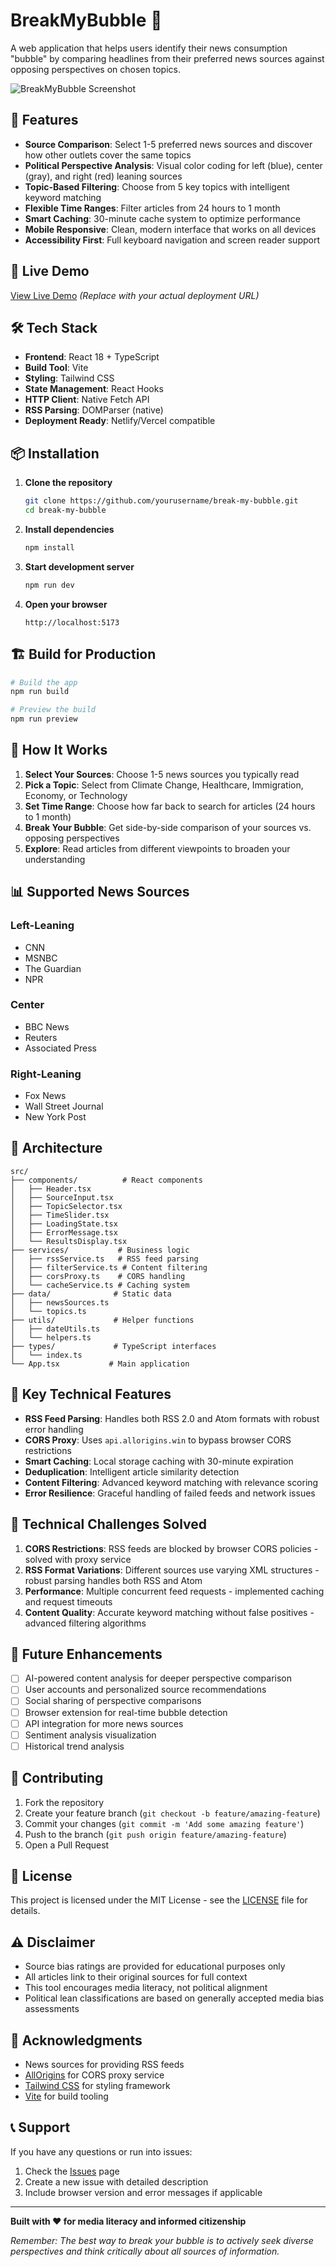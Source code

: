 # BreakMyBubble 🎯

A web application that helps users identify their news consumption "bubble" by comparing headlines from their preferred news sources against opposing perspectives on chosen topics.

![BreakMyBubble Screenshot](https://via.placeholder.com/800x400/3B82F6/FFFFFF?text=BreakMyBubble+Demo)

## 🌟 Features

- **Source Comparison**: Select 1-5 preferred news sources and discover how other outlets cover the same topics
- **Political Perspective Analysis**: Visual color coding for left (blue), center (gray), and right (red) leaning sources
- **Topic-Based Filtering**: Choose from 5 key topics with intelligent keyword matching
- **Flexible Time Ranges**: Filter articles from 24 hours to 1 month
- **Smart Caching**: 30-minute cache system to optimize performance
- **Mobile Responsive**: Clean, modern interface that works on all devices
- **Accessibility First**: Full keyboard navigation and screen reader support

## 🚀 Live Demo

[View Live Demo](your-deployment-url-here) *(Replace with your actual deployment URL)*

## 🛠️ Tech Stack

- **Frontend**: React 18 + TypeScript
- **Build Tool**: Vite
- **Styling**: Tailwind CSS
- **State Management**: React Hooks
- **HTTP Client**: Native Fetch API
- **RSS Parsing**: DOMParser (native)
- **Deployment Ready**: Netlify/Vercel compatible

## 📦 Installation

1. **Clone the repository**
   ```bash
   git clone https://github.com/yourusername/break-my-bubble.git
   cd break-my-bubble
   ```

2. **Install dependencies**
   ```bash
   npm install
   ```

3. **Start development server**
   ```bash
   npm run dev
   ```

4. **Open your browser**
   ```
   http://localhost:5173
   ```

## 🏗️ Build for Production

```bash
# Build the app
npm run build

# Preview the build
npm run preview
```

## 📱 How It Works

1. **Select Your Sources**: Choose 1-5 news sources you typically read
2. **Pick a Topic**: Select from Climate Change, Healthcare, Immigration, Economy, or Technology  
3. **Set Time Range**: Choose how far back to search for articles (24 hours to 1 month)
4. **Break Your Bubble**: Get side-by-side comparison of your sources vs. opposing perspectives
5. **Explore**: Read articles from different viewpoints to broaden your understanding

## 📊 Supported News Sources

### Left-Leaning
- CNN
- MSNBC  
- The Guardian
- NPR

### Center
- BBC News
- Reuters
- Associated Press

### Right-Leaning
- Fox News
- Wall Street Journal
- New York Post

## 🔧 Architecture

```
src/
├── components/          # React components
│   ├── Header.tsx
│   ├── SourceInput.tsx
│   ├── TopicSelector.tsx
│   ├── TimeSlider.tsx
│   ├── LoadingState.tsx
│   ├── ErrorMessage.tsx
│   └── ResultsDisplay.tsx
├── services/           # Business logic
│   ├── rssService.ts   # RSS feed parsing
│   ├── filterService.ts # Content filtering
│   ├── corsProxy.ts    # CORS handling
│   └── cacheService.ts # Caching system
├── data/              # Static data
│   ├── newsSources.ts
│   └── topics.ts
├── utils/             # Helper functions
│   ├── dateUtils.ts
│   └── helpers.ts
├── types/             # TypeScript interfaces
│   └── index.ts
└── App.tsx           # Main application
```

## 🎨 Key Technical Features

- **RSS Feed Parsing**: Handles both RSS 2.0 and Atom formats with robust error handling
- **CORS Proxy**: Uses `api.allorigins.win` to bypass browser CORS restrictions
- **Smart Caching**: Local storage caching with 30-minute expiration
- **Deduplication**: Intelligent article similarity detection
- **Content Filtering**: Advanced keyword matching with relevance scoring
- **Error Resilience**: Graceful handling of failed feeds and network issues

## 🚧 Technical Challenges Solved

1. **CORS Restrictions**: RSS feeds are blocked by browser CORS policies - solved with proxy service
2. **RSS Format Variations**: Different sources use varying XML structures - robust parsing handles both RSS and Atom
3. **Performance**: Multiple concurrent feed requests - implemented caching and request timeouts
4. **Content Quality**: Accurate keyword matching without false positives - advanced filtering algorithms

## 🔮 Future Enhancements

- [ ] AI-powered content analysis for deeper perspective comparison
- [ ] User accounts and personalized source recommendations
- [ ] Social sharing of perspective comparisons
- [ ] Browser extension for real-time bubble detection
- [ ] API integration for more news sources
- [ ] Sentiment analysis visualization
- [ ] Historical trend analysis

## 🤝 Contributing

1. Fork the repository
2. Create your feature branch (`git checkout -b feature/amazing-feature`)
3. Commit your changes (`git commit -m 'Add some amazing feature'`)
4. Push to the branch (`git push origin feature/amazing-feature`)
5. Open a Pull Request

## 📄 License

This project is licensed under the MIT License - see the [LICENSE](LICENSE) file for details.

## ⚠️ Disclaimer

- Source bias ratings are provided for educational purposes only
- All articles link to their original sources for full context
- This tool encourages media literacy, not political alignment
- Political lean classifications are based on generally accepted media bias assessments

## 🙏 Acknowledgments

- News sources for providing RSS feeds
- [AllOrigins](https://allorigins.win/) for CORS proxy service
- [Tailwind CSS](https://tailwindcss.com/) for styling framework
- [Vite](https://vitejs.dev/) for build tooling

## 📞 Support

If you have any questions or run into issues:

1. Check the [Issues](https://github.com/yourusername/break-my-bubble/issues) page
2. Create a new issue with detailed description
3. Include browser version and error messages if applicable

---

**Built with ❤️ for media literacy and informed citizenship**

*Remember: The best way to break your bubble is to actively seek diverse perspectives and think critically about all sources of information.*
